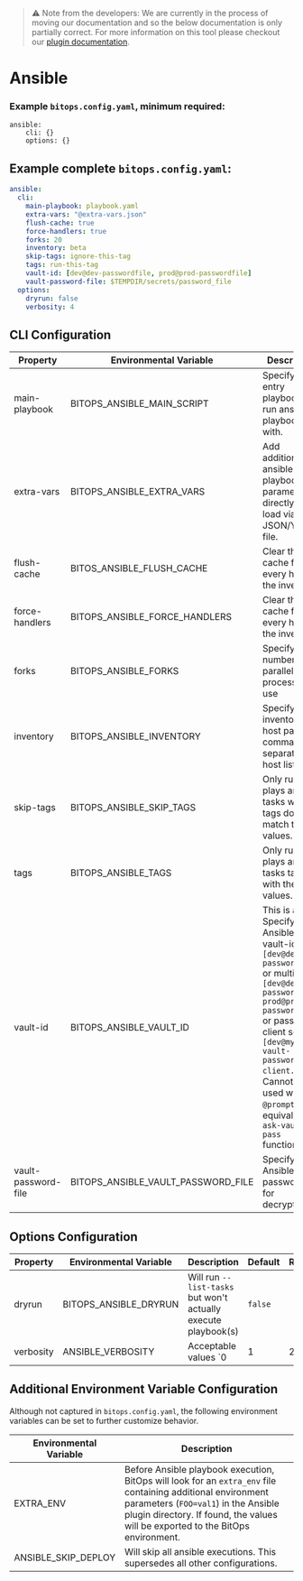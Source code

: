 > ⚠️ Note from the developers: We are currently in the process of moving our documentation and so the below documentation is only partially correct. For more information on this tool please checkout our [plugin documentation](https://github.com/bitops-plugins/ansible).

# Ansible

### Example `bitops.config.yaml`, minimum required: 
```
ansible:
    cli: {}
    options: {}
```

## Example complete `bitops.config.yaml`:
```yaml
ansible:
  cli:
    main-playbook: playbook.yaml
    extra-vars: "@extra-vars.json"
    flush-cache: true
    force-handlers: true
    forks: 20
    inventory: beta
    skip-tags: ignore-this-tag
    tags: run-this-tag
    vault-id: [dev@dev-passwordfile, prod@prod-passwordfile]
    vault-password-file: $TEMPDIR/secrets/password_file
  options:
    dryrun: false
    verbosity: 4
```

## CLI Configuration

| Property            | Environmental Variable             | Description                                                  | Default | Required |
| ------------------- | ---------------------------------- | ------------------------------------------------------------ | ------- | -------- |
| main-playbook       | BITOPS_ANSIBLE_MAIN_SCRIPT         | Specify an entry playbook to run ansible-playbook with. |   `playbook.yaml` | Yes |
| extra-vars          | BITOPS_ANSIBLE_EXTRA_VARS          | Add additional ansible playbook parameters directly or load via JSON/YAML file. |         |          |
| flush-cache         | BITOS_ANSIBLE_FLUSH_CACHE          | Clear the fact cache for every host in the inventory.        |         |          |
| force-handlers      | BITOPS_ANSIBLE_FORCE_HANDLERS      | Clear the fact cache for every host in the inventory.        |         |          |
| forks               | BITOPS_ANSIBLE_FORKS               | Specify the number of parallel processes to use              | 5       |          |
| inventory           | BITOPS_ANSIBLE_INVENTORY           | Specify inventory host path or comma-separated host list.    |         |          |
| skip-tags           | BITOPS_ANSIBLE_SKIP_TAGS           | Only run plays and tasks whose tags do not match these values. |         |          |
| tags                | BITOPS_ANSIBLE_TAGS                | Only run plays and tasks tagged with these values.           |         |          |
| vault-id            | BITOPS_ANSIBLE_VAULT_ID            | This is a list.  Specify Ansible vault-id `[dev@dev-passwordfile]` or multiple `[dev@dev-passwordfile, prod@prod-passwordfile]` or password client script `[dev@my-vault-password-client.py]`. Cannot be used with `@prompt` for equivalent `--ask-vault-pass` functionality |         |          |
| vault-password-file | BITOPS_ANSIBLE_VAULT_PASSWORD_FILE | Specify Ansible vault password file for decryption.          |         |          |

## Options Configuration

| Property  | Environmental Variable | Description                                                  | Default | Required |
| --------- | ---------------------- | ------------------------------------------------------------ | ------- | -------- |
| dryrun    | BITOPS_ANSIBLE_DRYRUN  | Will run `--list-tasks` but won't actually execute playbook(s) |  `false` |          |
| verbosity | ANSIBLE_VERBOSITY      | Acceptable values `0|1|2|3|4`. Equivalent to adding `-verbose` or repeating `-v` flags. Will override a pre-existing `ANSIBLE_VERBOSITY` environmental variable or `[default]` `verbosity=` setting in ansible.cfg. | N/A     |          |

## Additional Environment Variable Configuration
Although not captured in `bitops.config.yaml`, the following environment variables can be set to further customize behavior.

| Environmental Variable | Description                                                  |
| ---------------------- | ------------------------------------------------------------ |
| EXTRA_ENV              | Before Ansible playbook execution, BitOps will look for an `extra_env` file containing additional environment parameters (`FOO=val1`) in the Ansible plugin directory. If found, the values will be exported to the BitOps environment. |
| ANSIBLE_SKIP_DEPLOY    | Will skip all ansible executions. This supersedes all other configurations. |



